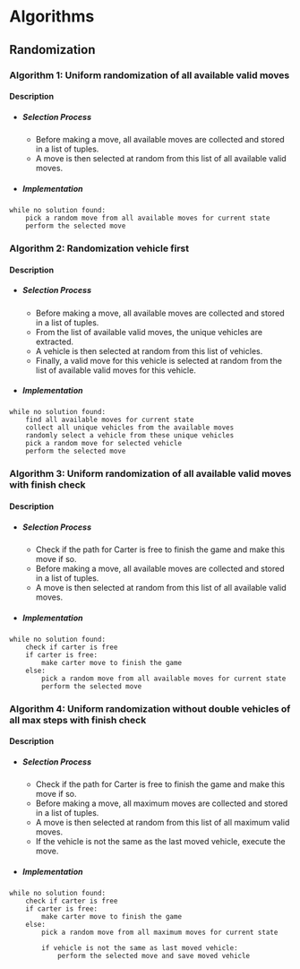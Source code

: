 # Algorithms

## Randomization

### Algorithm 1: Uniform randomization of all available valid moves

#### Description

- ##### Selection Process

    - Before making a move, all available moves are collected and stored in a list of tuples.
    - A move is then selected at random from this list of all available valid moves.

- ##### Implementation

```pseudocode
while no solution found:
    pick a random move from all available moves for current state
    perform the selected move
```

### Algorithm 2: Randomization vehicle first

#### Description

- ##### Selection Process

    - Before making a move, all available moves are collected and stored in a list of tuples.
    - From the list of available valid moves, the unique vehicles are extracted.
    - A vehicle is then selected at random from this list of vehicles.
    - Finally, a valid move for this vehicle is selected at random from the list of available valid moves for this vehicle.

- ##### Implementation

```pseudocode
while no solution found:
    find all available moves for current state
    collect all unique vehicles from the available moves
    randomly select a vehicle from these unique vehicles
    pick a random move for selected vehicle
    perform the selected move
```

### Algorithm 3: Uniform randomization of all available valid moves with finish check

#### Description

- ##### Selection Process

    - Check if the path for Carter is free to finish the game and make this move if so.
    - Before making a move, all available moves are collected and stored in a list of tuples.
    - A move is then selected at random from this list of all available valid moves.

- ##### Implementation

```pseudocode
while no solution found:
    check if carter is free
    if carter is free:
        make carter move to finish the game
    else:
        pick a random move from all available moves for current state
        perform the selected move
```

### Algorithm 4: Uniform randomization without double vehicles of all max steps with finish check

#### Description

- ##### Selection Process

    - Check if the path for Carter is free to finish the game and make this move if so.
    - Before making a move, all maximum moves are collected and stored in a list of tuples.
    - A move is then selected at random from this list of all maximum valid moves.
    - If the vehicle is not the same as the last moved vehicle, execute the move.

- ##### Implementation

```pseudocode
while no solution found:
    check if carter is free
    if carter is free:
        make carter move to finish the game
    else:
        pick a random move from all maximum moves for current state

        if vehicle is not the same as last moved vehicle:
            perform the selected move and save moved vehicle
```
